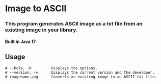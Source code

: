 # Image to ASCII
### This program generates ASCII image as a txt file from an existing image in your library.
#### Built in Java 17

## Usage
```
# --help, -h         Displays the options.
# --version, -v      Displays the current version and the developer.
# imagename.png      Converts an existing image to an ASCII txt file.
```
